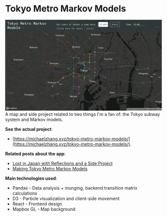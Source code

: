 # Tokyo Metro Markov Models

!['map demo'](demo.gif)
A map and side project related to two things I'm a fan of: the Tokyo subway system and Markov models.

**See the actual project**:

- [https://michaelzhang.xyz/tokyo-metro-markov-models/](https://michaelzhang.xyz/tokyo-metro-markov-models/).

**Related posts about the app**:

- [Lost in Japan with Reflections and a Side Project](https://michaelzhang.xyz/posts/006-tokyo_metro_markov_chains/)
- [Making Tokyo Metro Markov Models](https://michaelzhang.xyz/posts/006.1-tokyo_metro_markov-tech_post/)

**Main technologies used**:

- Pandas - Data analysis + munging, backend transition matrix calculations
- D3 - Particle visualization and client-side movement
- React - Frontend design
- Mapbox GL - Map background


